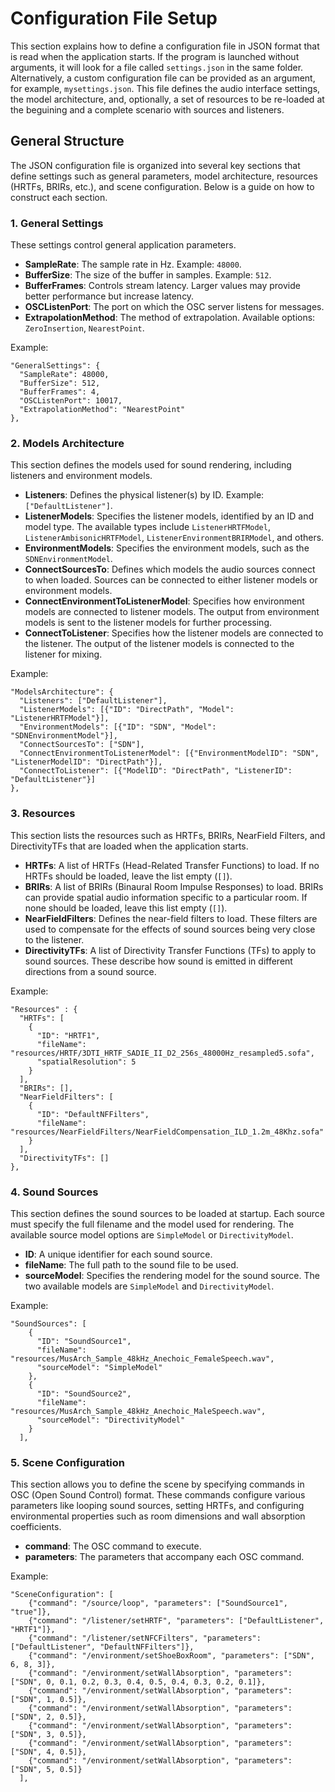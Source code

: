 # Configuration File Setup

This section explains how to define a configuration file in JSON format that is read when the application starts. If the program is launched without arguments, it will look for a file called `settings.json` in the same folder. Alternatively, a custom configuration file can be provided as an argument, for example, `mysettings.json`.  This file defines the audio interface settings, the model architecture, and, optionally, a set of resources to be re-loaded at the beguining and a complete scenario with sources and listeners.

## General Structure

The JSON configuration file is organized into several key sections that define settings such as general parameters, model architecture, resources (HRTFs, BRIRs, etc.), and scene configuration. Below is a guide on how to construct each section.

### 1. General Settings

These settings control general application parameters.

- **SampleRate**: The sample rate in Hz. Example: `48000`.
- **BufferSize**: The size of the buffer in samples. Example: `512`.
- **BufferFrames**: Controls stream latency. Larger values may provide better performance but increase latency.
- **OSCListenPort**: The port on which the OSC server listens for messages.
- **ExtrapolationMethod**: The method of extrapolation. Available options: `ZeroInsertion`, `NearestPoint`.


Example: 

```
"GeneralSettings": {
  "SampleRate": 48000,
  "BufferSize": 512,
  "BufferFrames": 4,
  "OSCListenPort": 10017,
  "ExtrapolationMethod": "NearestPoint"
},
```

### 2. Models Architecture

This section defines the models used for sound rendering, including listeners and environment models.

- **Listeners**: Defines the physical listener(s) by ID. Example: `["DefaultListener"]`.
- **ListenerModels**: Specifies the listener models, identified by an ID and model type. The available types include `ListenerHRTFModel`, `ListenerAmbisonicHRTFModel`, `ListenerEnvironmentBRIRModel`, and others.
- **EnvironmentModels**: Specifies the environment models, such as the `SDNEnvironmentModel`.
- **ConnectSourcesTo**: Defines which models the audio sources connect to when loaded. Sources can be connected to either listener models or environment models.
- **ConnectEnvironmentToListenerModel**: Specifies how environment models are connected to listener models. The output from environment models is sent to the listener models for further processing.
- **ConnectToListener**: Specifies how the listener models are connected to the listener. The output of the listener models is connected to the listener for mixing.

Example:

```
"ModelsArchitecture": {
  "Listeners": ["DefaultListener"],
  "ListenerModels": [{"ID": "DirectPath", "Model": "ListenerHRTFModel"}],
  "EnvironmentModels": [{"ID": "SDN", "Model": "SDNEnvironmentModel"}],
  "ConnectSourcesTo": ["SDN"],
  "ConnectEnvironmentToListenerModel": [{"EnvironmentModelID": "SDN", "ListenerModelID": "DirectPath"}],
  "ConnectToListener": [{"ModelID": "DirectPath", "ListenerID": "DefaultListener"}]
},
```

### 3. Resources

This section lists the resources such as HRTFs, BRIRs, NearField Filters, and DirectivityTFs that are loaded when the application starts.

- **HRTFs**: A list of HRTFs (Head-Related Transfer Functions) to load. If no HRTFs should be loaded, leave the list empty (`[]`).
- **BRIRs**: A list of BRIRs (Binaural Room Impulse Responses) to load. BRIRs can provide spatial audio information specific to a particular room. If none should be loaded, leave this list empty (`[]`).
- **NearFieldFilters**: Defines the near-field filters to load. These filters are used to compensate for the effects of sound sources being very close to the listener.
- **DirectivityTFs**: A list of Directivity Transfer Functions (TFs) to apply to sound sources. These describe how sound is emitted in different directions from a sound source.

Example: 

```
"Resources" : {
  "HRTFs": [
    {
      "ID": "HRTF1",
      "fileName": "resources/HRTF/3DTI_HRTF_SADIE_II_D2_256s_48000Hz_resampled5.sofa",
      "spatialResolution": 5
    }
  ],
  "BRIRs": [],
  "NearFieldFilters": [
    {
      "ID": "DefaultNFFilters",
      "fileName": "resources/NearFieldFilters/NearFieldCompensation_ILD_1.2m_48Khz.sofa"
    }
  ],
  "DirectivityTFs": []
},
```

### 4. Sound Sources

This section defines the sound sources to be loaded at startup. Each source must specify the full filename and the model used for rendering. The available source model options are `SimpleModel` or `DirectivityModel`.

- **ID**: A unique identifier for each sound source.
- **fileName**: The full path to the sound file to be used.
- **sourceModel**: Specifies the rendering model for the sound source. The two available models are `SimpleModel` and `DirectivityModel`.

Example: 

```
"SoundSources": [
    {
      "ID": "SoundSource1",
      "fileName": "resources/MusArch_Sample_48kHz_Anechoic_FemaleSpeech.wav",
      "sourceModel": "SimpleModel"
    },
    {
      "ID": "SoundSource2",
      "fileName": "resources/MusArch_Sample_48kHz_Anechoic_MaleSpeech.wav",
      "sourceModel": "DirectivityModel"
    }
  ],
```

### 5. Scene Configuration

This section allows you to define the scene by specifying commands in OSC (Open Sound Control) format. These commands configure various parameters like looping sound sources, setting HRTFs, and configuring environmental properties such as room dimensions and wall absorption coefficients.

- **command**: The OSC command to execute.
- **parameters**: The parameters that accompany each OSC command.

Example:

```
"SceneConfiguration": [
    {"command": "/source/loop", "parameters": ["SoundSource1", "true"]},
    {"command": "/listener/setHRTF", "parameters": ["DefaultListener", "HRTF1"]},
    {"command": "/listener/setNFCFilters", "parameters": ["DefaultListener", "DefaultNFFilters"]},
    {"command": "/environment/setShoeBoxRoom", "parameters": ["SDN", 6, 8, 3]},
    {"command": "/environment/setWallAbsorption", "parameters": ["SDN", 0, 0.1, 0.2, 0.3, 0.4, 0.5, 0.4, 0.3, 0.2, 0.1]},
    {"command": "/environment/setWallAbsorption", "parameters": ["SDN", 1, 0.5]},
    {"command": "/environment/setWallAbsorption", "parameters": ["SDN", 2, 0.5]},
    {"command": "/environment/setWallAbsorption", "parameters": ["SDN", 3, 0.5]},
    {"command": "/environment/setWallAbsorption", "parameters": ["SDN", 4, 0.5]},
    {"command": "/environment/setWallAbsorption", "parameters": ["SDN", 5, 0.5]}
  ],
```

